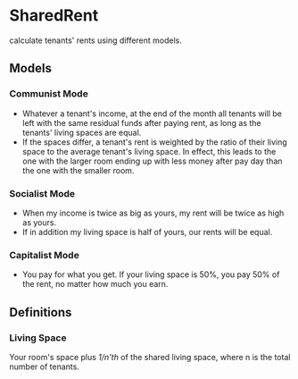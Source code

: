 # SharedRent
calculate tenants' rents using different models.

## Models
### Communist Mode

 - Whatever a tenant's income, at the end of the month all tenants will be left with the same residual funds after paying rent, as long as the tenants' living spaces are equal.
 - If the spaces differ, a tenant's rent is weighted by the ratio of their living space to the average tenant's living space. In effect, this leads to the one with the larger room ending up with less money after pay day than the one with the smaller room.

### Socialist Mode
 - When my income is twice as big as yours, my rent will be twice as high as yours.
 - If in addition my living space is half of yours, our rents will be equal.

### Capitalist Mode
 - You pay for what you get. If your living space is 50%, you pay 50% of the rent, no matter how much you earn.



## Definitions
### Living Space
Your room's space plus _1/n'th_ of the shared living space, where n is the total number of tenants.




